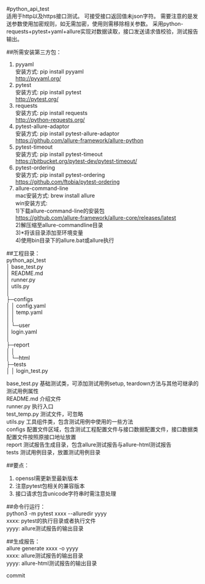 #python_api_test  
适用于http以及https接口测试。
可接受接口返回值未json字符。
需要注意的是发送参数使用加密规则，如无需加密，使用则需移除相关参数。
采用python-requests+pytest+yaml+allure实现对数据读取，接口发送请求值校验，测试报告输出。

##所需安装第三方包：  
1. pyyaml  
安装方式: pip install pyyaml  
http://pyyaml.org/
2. pytest  
安装方式: pip install pytest  
http://pytest.org/  
3. requests  
安装方式: pip install requests  
http://python-requests.org/  
4. pytest-allure-adaptor  
安装方式: pip install pytest-allure-adaptor  
https://github.com/allure-framework/allure-python  
5. pytest-timeout  
安装方式: pip install pytest-timeout  
https://bitbucket.org/pytest-dev/pytest-timeout/  
6. pytest-ordering  
安装方式: pip install pytest-ordering  
https://github.com/ftobia/pytest-ordering  
7. allure-command-line  
mac安装方式: brew install allure  
win安装方式:  
1)下载allure-command-line的安装包  
https://github.com/allure-framework/allure-core/releases/latest  
2)解压缩至allure-commandline目录  
3)*将该目录添加至环境变量  
4)使用bin目录下的allure.bat或allure执行    

##工程目录：  
python_api_test  
│  base_test.py  
│  README.md  
│  runner.py  
│  utils.py  
│  
├─configs  
│  │  config.yaml  
│  │  temp.yaml  
│  │  
│  └─user  
│          login.yaml  
│  
├─report  
│  │  
│  └─html  
├─tests  
│  │  login_test.py  

base_test.py    基础测试类，可添加测试用例setup, teardown方法与其他可继承的测试用例属性  
README.md   介绍文件  
runner.py        执行入口  
test_temp.py   测试文件，可忽略  
utils.py            工具组件类，包含测试用例中使用的一些方法  
configs            配置文件区域，包含测试工程配置文件与接口数据配置文件，接口数据类配置文件按照原接口地址放置  
report              测试报告生成目录，包含allure测试报告与allure-html测试报告  
tests                 测试用例目录，放置测试用例目录  

##要点：    
1. openssl需更新至最新版本  
2. 注意pytest包相关的兼容版本  
3. 接口请求包含unicode字符串时需注意处理  

##命令行运行：  
python3 -m pytest xxxx --alluredir yyyy  
xxxx: pytest的执行目录或者执行文件  
yyyy: allure测试报告的输出目录  

##生成报告：  
allure generate xxxx -o yyyy  
xxxx: allure测试报告的输出目录  
yyyy: allure-html测试报告的输出目录

commit